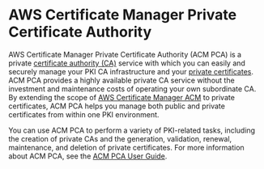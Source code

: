 # AWS Certificate Manager Private Certificate Authority<a name="awspki-service-pca"></a>

AWS Certificate Manager Private Certificate Authority \(ACM PCA\) is a private [certificate authority \(CA\)](pki-concepts.md#concept-ca) service with which you can easily and securely manage your PKI CA infrastructure and your [private certificates](pki-concepts.md#concept-priv-cert)\. ACM PCA provides a highly available private CA service without the investment and maintenance costs of operating your own subordinate CA\. By extending the scope of [AWS Certificate Manager ACM](awspki-service-acm.md) to private certificates, ACM PCA helps you manage both public and private certificates from within one PKI environment\.

You can use ACM PCA to perform a variety of PKI\-related tasks, including the creation of private CAs and the generation, validation, renewal, maintenance, and deletion of private certificates\. For more information about ACM PCA, see the [ACM PCA User Guide](https://docs.aws.amazon.com/acm-pca/latest/userguide/PcaWelcome.html)\.